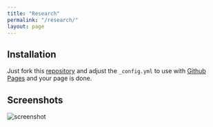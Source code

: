 ```yaml
---
title: "Research"
permalink: "/research/"
layout: page
---
```


## Installation

Just fork this [repository](https://github.com/niklasbuschmann/contrast) and adjust the `_config.yml` to use with [Github Pages](https://pages.github.com/) and your page is done.


## Screenshots

![screenshot](https://user-images.githubusercontent.com/4943215/73125194-5f0b8b80-3fa4-11ea-805c-8387187503ad.png)

